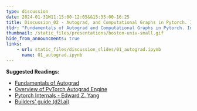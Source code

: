 ```yaml
---
type: discussion
date: 2024-01-31W11:15:00-12:05&&15:35:00-16:25
title: Discussion_02 - Autograd, and Computational Graphs in Pytorch. Intro to Model Building in Pytorch.
tldr: "Fundamentals of Autograd and Computational Graphs in Pytorch. Introduction to Defining a Neural Network in Pytorch (Basics)"
thumbnail: /static_files/presentations/boston-univ-small.gif
hide_from_announcments: true
links: 
    - url: static_files/discussion_slides/01_autograd.ipynb
      name: 01_autograd.ipynb
---
```

**Suggested Readings:**
* [Fundamentals of Autograd](https://pytorch.org/tutorials/beginner/introyt/autogradyt_tutorial.html)
* [Overview of PyTorch Autograd Engine](https://pytorch.org/blog/overview-of-pytorch-autograd-engine/)
* [Pytorch Internals - Edward Z. Yang ](http://blog.ezyang.com/2019/05/pytorch-internals/)
* [Builders' guide (d2l.ai)](https://d2l.ai/chapter_builders-guide/index.html)